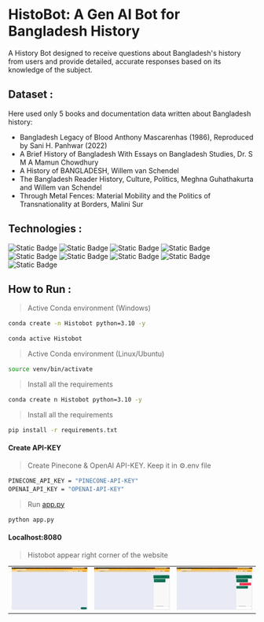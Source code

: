 # HistoBot: A Gen AI Bot for Bangladesh History 

A History Bot designed to receive questions about Bangladesh's history from users and provide detailed, accurate responses based on its knowledge of the subject.

## Dataset : 
Here used only 5 books and documentation data written about Bangladesh history:
- Bangladesh Legacy of Blood Anthony Mascarenhas (1986), Reproduced by Sani H. Panhwar (2022)
- A Brief History of Bangladesh With Essays on Bangladesh Studies, Dr. S M A Mamun Chowdhury
- A History of BANGLADESH, Willem van Schendel
- The Bangladesh Reader History, Culture, Politics, Meghna Guhathakurta and Willem van Schendel
- Through Metal Fences: Material Mobility and the Politics of Transnationality at Borders, Malini Sur

## Technologies : 

![Static Badge](https://img.shields.io/badge/huggingface%20-white?style=for-the-badge&logo=huggingface&logoColor=%23FFD21E&labelColor=black&color=black) 
![Static Badge](https://img.shields.io/badge/openai%20-white?style=for-the-badge&logo=openai&logoColor=%23412991&labelColor=black&color=black) 
![Static Badge](https://img.shields.io/badge/langchain%20-white?style=for-the-badge&logo=langchain&logoColor=%231C3C3C&labelColor=black&color=black) 
![Static Badge](https://img.shields.io/badge/pinecone%20-white?style=for-the-badge&labelColor=black&color=black) 
![Static Badge](https://img.shields.io/badge/flask%20-white?style=for-the-badge&logo=flask&logoColor=white&labelColor=black&color=black) 
![Static Badge](https://img.shields.io/badge/html5-black?style=for-the-badge&logo=html5&logoColor=%23E34F26)
![Static Badge](https://img.shields.io/badge/css3-black?style=for-the-badge&logo=css3&logoColor=%231572B6)
![Static Badge](https://img.shields.io/badge/javascript-black?style=for-the-badge&logo=javascript&logoColor=%23F7DF1E)
![Static Badge](https://img.shields.io/badge/jquery-black?style=for-the-badge&logo=jquery&logoColor=%230769AD)



## How to Run : 

>  Active Conda environment (Windows)
```bash
conda create -n Histobot python=3.10 -y
```
```bash
conda active Histobot
```
>  Active Conda environment (Linux/Ubuntu)
```bash
source venv/bin/activate
```
>  Install all the requirements 
```bash
conda create n Histobot python=3.10 -y
```
>  Install all the requirements 
```bash
pip install -r requirements.txt
```

#### Create API-KEY
>  Create Pinecone & OpenAI API-KEY. Keep it in ⚙️.env file 
```bash
PINECONE_API_KEY = "PINECONE-API-KEY"
OPENAI_API_KEY = "OPENAI-API-KEY"
```

>  Run [app.py](app.py)
```bash
python app.py
```

#### Localhost:8080
>  Histobot appear right corner of the website
<div style="text-align: center;">


|                           |                           |                           |
|---------------------------|---------------------------|---------------------------|
| ![HistoBOT UI 1](https://github.com/Tanmoy4672/End-to-End-Histobot/blob/b032ffef3867aad69f03968987670791e34ff07b/HistoBOT_UI/Screenshot%20from%202025-02-23%2011-30-30.png?width=300) | ![HistoBOT UI 2](https://github.com/Tanmoy4672/End-to-End-Histobot/blob/b032ffef3867aad69f03968987670791e34ff07b/HistoBOT_UI/Screenshot%20from%202025-02-23%2011-31-51.png?width=300) | ![HistoBOT UI 3](https://github.com/Tanmoy4672/End-to-End-Histobot/blob/b032ffef3867aad69f03968987670791e34ff07b/HistoBOT_UI/Screenshot%20from%202025-02-23%2011-32-49.png?width=300) |

</div>






